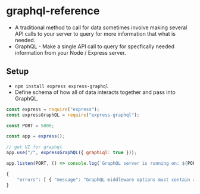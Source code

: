 # graphql-reference

- A traditional method to call for data sometimes involve making several API calls to your server to query for more information that what is needed.
- GraphQL - Make a single API call to query for specfically needed information from your Node / Express server.

## Setup

- `npm install express express-graphql`
- Define schema of how all of data interacts together and pass into GraphQL.

```javascript
const express = require("express");
const expressGraphQL = require("express-graphql");

const PORT = 5000;

const app = express();

// get UI for graphql
app.use("/", expressGraphQL({ graphiql: true }));

app.listen(PORT, () => console.log(`GraphQL server is running on: ${PORT}`));
```

```javascript
{
    "errors": [ { "message": "GraphQL middleware options must contain a schema." } ]
}
```
